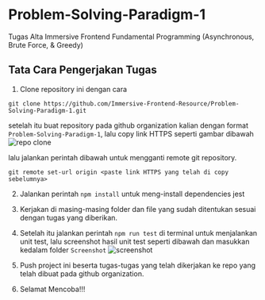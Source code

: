 # Problem-Solving-Paradigm-1

Tugas Alta Immersive Frontend Fundamental Programming (Asynchronous, Brute Force, & Greedy)

## Tata Cara Pengerjakan Tugas

1. Clone repository ini dengan cara

```
git clone https://github.com/Immersive-Frontend-Resource/Problem-Solving-Paradigm-1.git
```

setelah itu buat repository pada github organization kalian dengan format `Problem-Solving-Paradigm-1`, lalu copy link HTTPS seperti gambar dibawah
![repo clone](https://res.cloudinary.com/hypeotesa/image/upload/v1645518258/screenshot_hn6mmu.png)

lalu jalankan perintah dibawah untuk mengganti remote git repository.

```
git remote set-url origin <paste link HTTPS yang telah di copy sebelumnya>
```

2. Jalankan perintah `npm install` untuk meng-install dependencies jest
3. Kerjakan di masing-masing folder dan file yang sudah ditentukan sesuai dengan tugas yang diberikan.
4. Setelah itu jalankan perintah `npm run test` di terminal untuk menjalankan unit test, lalu screenshot hasil unit test seperti dibawah dan masukkan kedalam folder `Screenshot`
   ![screenshot](https://res.cloudinary.com/hypeotesa/image/upload/v1645628766/Result_dun5wl.png)

5. Push project ini beserta tugas-tugas yang telah dikerjakan ke repo yang telah dibuat pada github organization.
6. Selamat Mencoba!!!
